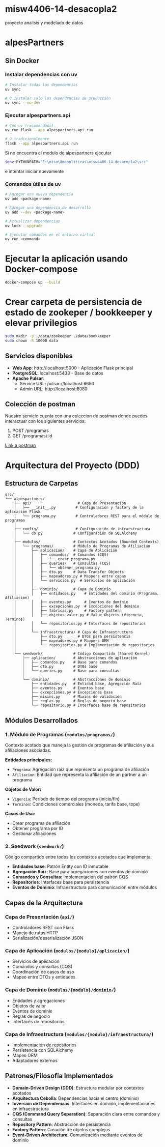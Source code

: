 # misw4406-14-desacopla2
proyecto analisis y modelado de datos

# alpesPartners
## Sin Docker
### Instalar dependencias con uv
```bash
# Instalar todas las dependencias
uv sync

# O instalar solo las dependencias de producción
uv sync --no-dev
```

### Ejecutar alpespartners.api
```bash
# Con uv (recomendado)
uv run flask --app alpespartners.api run

# O tradicionalmente
flask --app alpespartners.api run
```

Si no encuentra el modulo de alpespartners ejecutar 
```bash
$env:PYTHONPATH="E:\miso\8monoliticas\misw4406-14-desacopla2\src"   
```
e intentar iniciar nuevamente

### Comandos útiles de uv
```bash
# Agregar una nueva dependencia
uv add <package-name>

# Agregar una dependencia de desarrollo
uv add --dev <package-name>

# Actualizar dependencias
uv lock --upgrade

# Ejecutar comandos en el entorno virtual
uv run <command>
```

# Ejecutar la aplicación usando Docker-compose
```bash
docker-compose up --build
```

# Crear carpeta de persistencia de estado de zookeper / bookkeeper y elevar privilegios
```bash
sudo mkdir -p ./data/zookeeper ./data/bookkeeper
sudo chown -R 10000 data
```

## Servicios disponibles

- **Web App**: http://localhost:5000 - Aplicación Flask principal
- **PostgreSQL**: localhost:5433 - Base de datos
- **Apache Pulsar**: 
  - Service URL: pulsar://localhost:6650
  - Admin URL: http://localhost:8080

## Colección de postman
Nuestro servicio cuenta con una coleccion de postman donde puedes interactuar con los siguientes servicios:

1. POST /programas
2. GET /programas/:id

[Link a postman](/postman/AlpesPartners.postman_collection.json)

# Arquitectura del Proyecto (DDD)

## Estructura de Carpetas

```
src/
└── alpespartners/
    ├── api/                     # Capa de Presentación
    │   ├── __init__.py         # Configuración y factory de la aplicación Flask
    │   └── programa.py         # Controladores REST para el módulo de programas
    │
    ├── config/                 # Configuración de infraestructura
    │   └── db.py              # Configuración de SQLAlchemy
    │
    ├── modulos/               # Contextos Acotados (Bounded Contexts)
    │   └── programas/         # Módulo de Programas de Afiliación
    │       ├── aplicacion/    # Capa de Aplicación
    │       │   ├── comandos/  # Comandos (CQS)
    │       │   │   └── crear_programa.py
    │       │   ├── queries/   # Consultas (CQS)
    │       │   │   └── obtener_programa.py
    │       │   ├── dto.py     # Data Transfer Objects
    │       │   ├── mapeadores.py # Mappers entre capas
    │       │   └── servicios.py  # Servicios de aplicación
    │       │
    │       ├── dominio/       # Capa de Dominio
    │       │   ├── entidades.py    # Entidades del dominio (Programa, Afiliacion)
    │       │   ├── eventos.py      # Eventos de dominio
    │       │   ├── excepciones.py  # Excepciones del dominio
    │       │   ├── fabricas.py     # Factory pattern
    │       │   ├── objetos_valor.py # Value Objects (Vigencia, Terminos)
    │       │   └── repositorios.py # Interfaces de repositorios
    │       │
    │       └── infraestructura/ # Capa de Infraestructura
    │           ├── dto.py       # DTOs para persistencia
    │           ├── mapeadores.py # Mappers ORM
    │           └── repositorios.py # Implementación de repositorios
    │
    └── seedwork/              # Código Compartido (Shared Kernel)
        ├── aplicacion/        # Abstracciones de aplicación
        │   ├── comandos.py    # Base para comandos
        │   ├── dto.py         # DTOs base
        │   └── queries.py     # Base para consultas
        │
        └── dominio/           # Abstracciones de dominio
            ├── entidades.py   # Entidad base, Agregación Raíz
            ├── eventos.py     # Eventos base
            ├── excepciones.py # Excepciones base
            ├── mixins.py      # Mixins de validación
            ├── reglas.py      # Reglas de negocio base
            └── repositorio.py # Interfaces base de repositorios
```

## Módulos Desarrollados

### 1. Módulo de Programas (`modulos/programas/`)
Contexto acotado que maneja la gestión de programas de afiliación y sus afiliaciones asociadas.

**Entidades principales:**
- `Programa`: Agregación raíz que representa un programa de afiliación
- `Afiliacion`: Entidad que representa la afiliación de un partner a un programa

**Objetos de Valor:**
- `Vigencia`: Período de tiempo del programa (inicio/fin)
- `Terminos`: Condiciones comerciales (moneda, tarifa base, tope)

**Casos de Uso:**
- Crear programa de afiliación
- Obtener programa por ID
- Gestionar afiliaciones

### 2. Seedwork (`seedwork/`)
Código compartido entre todos los contextos acotados que implementa:

- **Entidades base**: Patrón Entity con ID inmutable
- **Agregación Raíz**: Base para agregaciones con eventos de dominio
- **Comandos y Consultas**: Implementación del patrón CQS
- **Repositorios**: Interfaces base para persistencia
- **Eventos de Dominio**: Infraestructura para comunicación entre módulos

## Capas de la Arquitectura

### Capa de Presentación (`api/`)
- Controladores REST con Flask
- Manejo de rutas HTTP
- Serialización/deserialización JSON

### Capa de Aplicación (`modulos/{modulo}/aplicacion/`)
- Servicios de aplicación
- Comandos y consultas (CQS)
- Coordinación de casos de uso
- Mapeo entre DTOs y entidades

### Capa de Dominio (`modulos/{modulo}/dominio/`)
- Entidades y agregaciones
- Objetos de valor
- Eventos de dominio
- Reglas de negocio
- Interfaces de repositorios

### Capa de Infraestructura (`modulos/{modulo}/infraestructura/`)
- Implementación de repositorios
- Persistencia con SQLAlchemy
- Mapeo ORM
- Adaptadores externos

## Patrones/Filosofia Implementados

- **Domain-Driven Design (DDD)**: Estructura modular por contextos acotados
- **Arquitectura Cebolla**: Dependencias hacia el centro (dominio)
- **Inversión de Dependencias**: Interfaces en dominio, implementaciones en infraestructura
- **CQS (Command Query Separation)**: Separación clara entre comandos y consultas
- **Repository Pattern**: Abstracción de persistencia
- **Factory Pattern**: Creación de objetos complejos
- **Event-Driven Architecture**: Comunicación mediante eventos de dominio
